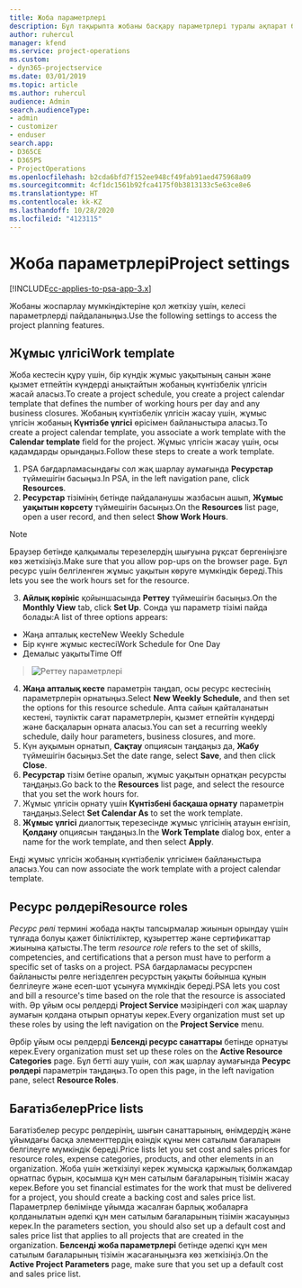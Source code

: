 ```yaml
---
title: Жоба параметрлері
description: Бұл тақырыпта жобаны басқару параметрлері туралы ақпарат берілген.
author: ruhercul
manager: kfend
ms.service: project-operations
ms.custom:
- dyn365-projectservice
ms.date: 03/01/2019
ms.topic: article
ms.author: ruhercul
audience: Admin
search.audienceType:
- admin
- customizer
- enduser
search.app:
- D365CE
- D365PS
- ProjectOperations
ms.openlocfilehash: b2cda6bfd7f152ee948cf49fab91aed475968a09
ms.sourcegitcommit: 4cf1dc1561b92fca4175f0b3813133c5e63ce8e6
ms.translationtype: HT
ms.contentlocale: kk-KZ
ms.lasthandoff: 10/28/2020
ms.locfileid: "4123115"
---
```

# <a name="project-settings"></a><span data-ttu-id="59f45-103">Жоба параметрлері</span><span class="sxs-lookup"><span data-stu-id="59f45-103">Project settings</span></span>

[!INCLUDE[cc-applies-to-psa-app-3.x](../includes/cc-applies-to-psa-app-3x.md)]

<span data-ttu-id="59f45-104">Жобаны жоспарлау мүмкіндіктеріне қол жеткізу үшін, келесі параметрлерді пайдаланыңыз.</span><span class="sxs-lookup"><span data-stu-id="59f45-104">Use the following settings to access the project planning features.</span></span>

## <a name="work-template"></a><span data-ttu-id="59f45-105">Жұмыс үлгісі</span><span class="sxs-lookup"><span data-stu-id="59f45-105">Work template</span></span>

<span data-ttu-id="59f45-106">Жоба кестесін құру үшін, бір күндік жұмыс уақытының санын және қызмет етпейтін күндерді анықтайтын жобаның күнтізбелік үлгісін жасай аласыз.</span><span class="sxs-lookup"><span data-stu-id="59f45-106">To create a project schedule, you create a project calendar template that defines the number of working hours per day and any business closures.</span></span> <span data-ttu-id="59f45-107">Жобаның күнтізбелік үлгісін жасау үшін, жұмыс үлгісін жобаның **Күнтізбе үлгісі** өрісімен байланыстыра аласыз.</span><span class="sxs-lookup"><span data-stu-id="59f45-107">To create a project calendar template, you associate a work template with the **Calendar template** field for the project.</span></span> <span data-ttu-id="59f45-108">Жұмыс үлгісін жасау үшін, осы қадамдарды орындаңыз.</span><span class="sxs-lookup"><span data-stu-id="59f45-108">Follow these steps to create a work template.</span></span>

1. <span data-ttu-id="59f45-109">PSA бағдарламасындағы сол жақ шарлау аумағында **Ресурстар** түймешігін басыңыз.</span><span class="sxs-lookup"><span data-stu-id="59f45-109">In PSA, in the left navigation pane, click **Resources**.</span></span> 
2. <span data-ttu-id="59f45-110">**Ресурстар** тізімінің бетінде пайдаланушы жазбасын ашып, **Жұмыс уақытын көрсету** түймешігін басыңыз.</span><span class="sxs-lookup"><span data-stu-id="59f45-110">On the **Resources** list page, open a user record, and then select **Show Work Hours**.</span></span>

  > [!NOTE]
  > <span data-ttu-id="59f45-111">Браузер бетінде қалқымалы терезелердің шығуына рұқсат бергеніңізге көз жеткізіңіз.</span><span class="sxs-lookup"><span data-stu-id="59f45-111">Make sure that you allow pop-ups on the browser page.</span></span> <span data-ttu-id="59f45-112">Бұл ресурс үшін белгіленген жұмыс уақытын көруге мүмкіндік береді.</span><span class="sxs-lookup"><span data-stu-id="59f45-112">This lets you see the work hours set for the resource.</span></span>
  
3. <span data-ttu-id="59f45-113">**Айлық көрініс** қойыншасында **Реттеу** түймешігін басыңыз.</span><span class="sxs-lookup"><span data-stu-id="59f45-113">On the **Monthly View** tab, click **Set Up**.</span></span> <span data-ttu-id="59f45-114">Сонда үш параметр тізімі пайда болады:</span><span class="sxs-lookup"><span data-stu-id="59f45-114">A list of three options appears:</span></span> 

  - <span data-ttu-id="59f45-115">Жаңа апталық кесте</span><span class="sxs-lookup"><span data-stu-id="59f45-115">New Weekly Schedule</span></span>
  - <span data-ttu-id="59f45-116">Бір күнге жұмыс кестесі</span><span class="sxs-lookup"><span data-stu-id="59f45-116">Work Schedule for One Day</span></span>
  - <span data-ttu-id="59f45-117">Демалыс уақыты</span><span class="sxs-lookup"><span data-stu-id="59f45-117">Time Off</span></span>

> ![Реттеу параметрлері](media/project-13.png)

4. <span data-ttu-id="59f45-119">**Жаңа апталық кесте** параметрін таңдап, осы ресурс кестесінің параметрлерін орнатыңыз.</span><span class="sxs-lookup"><span data-stu-id="59f45-119">Select **New Weekly Schedule**, and then set the options for this resource schedule.</span></span> <span data-ttu-id="59f45-120">Апта сайын қайталанатын кестені, тәуліктік сағат параметрлерін, қызмет етпейтін күндерді және басқаларын орната аласыз.</span><span class="sxs-lookup"><span data-stu-id="59f45-120">You can set a recurring weekly schedule, daily hour parameters, business closures, and more.</span></span>
5. <span data-ttu-id="59f45-121">Күн ауқымын орнатып, **Сақтау** опциясын таңдаңыз да, **Жабу** түймешігін басыңыз.</span><span class="sxs-lookup"><span data-stu-id="59f45-121">Set the date range, select **Save**, and then click **Close**.</span></span> 
6. <span data-ttu-id="59f45-122">**Ресурстар** тізім бетіне оралып, жұмыс уақытын орнатқан ресурсты таңдаңыз.</span><span class="sxs-lookup"><span data-stu-id="59f45-122">Go back to the **Resources** list page, and select the resource that you set the work hours for.</span></span> 
7. <span data-ttu-id="59f45-123">Жұмыс үлгісін орнату үшін **Күнтізбені басқаша орнату** параметрін таңдаңыз.</span><span class="sxs-lookup"><span data-stu-id="59f45-123">Select **Set Calendar As** to set the work template.</span></span> 
8. <span data-ttu-id="59f45-124">**Жұмыс үлгісі** диалогтық терезесінде жұмыс үлгісінің атауын енгізіп, **Қолдану** опциясын таңдаңыз.</span><span class="sxs-lookup"><span data-stu-id="59f45-124">In the **Work Template** dialog box, enter a name for the work template, and then select **Apply**.</span></span> 

<span data-ttu-id="59f45-125">Енді жұмыс үлгісін жобаның күнтізбелік үлгісімен байланыстыра аласыз.</span><span class="sxs-lookup"><span data-stu-id="59f45-125">You can now associate the work template with a project calendar template.</span></span>

## <a name="resource-roles"></a><span data-ttu-id="59f45-126">Ресурс рөлдері</span><span class="sxs-lookup"><span data-stu-id="59f45-126">Resource roles</span></span>

<span data-ttu-id="59f45-127">*Ресурс рөлі* термині жобада нақты тапсырмалар жиынын орындау үшін тұлғада болуы қажет біліктіліктер, құзыреттер және сертификаттар жиынына қатысты.</span><span class="sxs-lookup"><span data-stu-id="59f45-127">The term *resource role* refers to the set of skills, competencies, and certifications that a person must have to perform a specific set of tasks on a project.</span></span> <span data-ttu-id="59f45-128">PSA бағдарламасы ресурспен байланысты рөлге негізделген ресурстың уақыты бойынша құнын белгілеуге және есеп-шот ұсынуға мүмкіндік береді.</span><span class="sxs-lookup"><span data-stu-id="59f45-128">PSA lets you cost and bill a resource's time based on the role that the resource is associated with.</span></span> <span data-ttu-id="59f45-129">Әр ұйым осы рөлдерді **Project Service** мәзіріндегі сол жақ шарлау аумағын қолдана отырып орнатуы керек.</span><span class="sxs-lookup"><span data-stu-id="59f45-129">Every organization must set up these roles by using the left navigation on the **Project Service** menu.</span></span>

<span data-ttu-id="59f45-130">Әрбір ұйым осы рөлдерді **Белсенді ресурс санаттары** бетінде орнатуы керек.</span><span class="sxs-lookup"><span data-stu-id="59f45-130">Every organization must set up these roles on the **Active Resource Categories** page.</span></span> <span data-ttu-id="59f45-131">Бұл бетті ашу үшін, сол жақ шарлау аумағында **Ресурс рөлдері** параметрін таңдаңыз.</span><span class="sxs-lookup"><span data-stu-id="59f45-131">To open this page, in the left navigation pane, select **Resource Roles**.</span></span>

## <a name="price-lists"></a><span data-ttu-id="59f45-132">Бағатізбелер</span><span class="sxs-lookup"><span data-stu-id="59f45-132">Price lists</span></span>

<span data-ttu-id="59f45-133">Бағатізбелер ресурс рөлдерінің, шығын санаттарының, өнімдердің және ұйымдағы басқа элементтердің өзіндік құны мен сатылым бағаларын белгілеуге мүмкіндік береді.</span><span class="sxs-lookup"><span data-stu-id="59f45-133">Price lists let you set cost and sales prices for resource roles, expense categories, products, and other elements in an organization.</span></span> <span data-ttu-id="59f45-134">Жоба үшін жеткізілуі керек жұмысқа қаржылық болжамдар орнатпас бұрын, қосымша құн мен сатылым бағаларының тізімін жасау керек.</span><span class="sxs-lookup"><span data-stu-id="59f45-134">Before you set financial estimates for the work that must be delivered for a project, you should create a backing cost and sales price list.</span></span> <span data-ttu-id="59f45-135">Параметрлер бөлімінде ұйымда жасалған барлық жобаларға қолданылатын әдепкі құн мен сатылым бағаларының тізімін жасауыңыз керек.</span><span class="sxs-lookup"><span data-stu-id="59f45-135">In the parameters section, you should also set up a default cost and sales price list that applies to all projects that are created in the organization.</span></span> <span data-ttu-id="59f45-136">**Белсенді жоба параметрлері** бетінде әдепкі құн мен сатылым бағаларының тізімін жасағаныңызға көз жеткізіңіз.</span><span class="sxs-lookup"><span data-stu-id="59f45-136">On the **Active Project Parameters** page, make sure that you set up a default cost and sales price list.</span></span>
